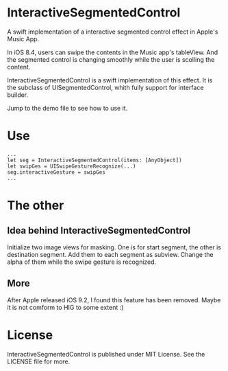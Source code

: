 # InteractiveSegmentedControl
A swift implementation of a interactive segmented control effect in Apple's Music App.

In iOS 8.4, users can swipe the contents in the Music app's tableView. And the segmented control is changing smoothly while the user is scolling the content.

InteractiveSegmentedControl is a swift implementation of this effect. It is the subclass of UISegmentedControl, whith fully support for interface builder.

Jump to the demo file to see how to use it.

# Use

```
...
let seg = InteractiveSegmentedControl(items: [AnyObject])
let swipGes = UISwipeGestureRecognize(...)
seg.interactiveGesture = swipGes
...
```

# The other

## Idea behind InteractiveSegmentedControl

Initialize two image views for masking. One is for start segment, the other is destination segment. Add them to each segment as subview. Change the alpha of them while the swipe gesture is recognized.

## More

After Apple released iOS 9.2, I found this feature has been removed. Maybe it is not comform to HIG to some extent :) 

# License
InteractiveSegmentedControl is published under MIT License. See the LICENSE file for more.
